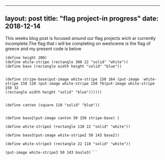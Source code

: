 
---
layout: post
title: "flag project-in progress"
date: 2018-12-14
---

This weeks blog post is focused around our flag projects wich ar currently incomplete.The flag that i will be completing on weshceme is the flag of greece and my present code is below

```(define width 300)
(define height 200)
(define white-stripe (rectangle 300 22 "solid" "white"))
(define base (rectangle width height "solid" "blue"))


(define stripe-base(put-image white-stripe 150 164 (put-image  white-stripe 150 120 (put-image white-stripe 150 76(put-image white-stripe 150 32
(rectangle width height "solid" "blue"))))))


(define canton (square 110 "solid" "blue"))


(define base2(put-image canton 50 150 stripe-base) )

(define white-stripe2 (rectangle 110 22 "solid" "white"))

(define base3(put-image white-stripe2 50 143 base2))

(define white-stripe3 (rectangle 22 110 "solid" "white"))

(put-image white-stripe3 50 143 basle3)```




